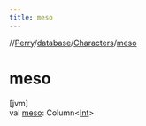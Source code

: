 ```yaml
---
title: meso
---
```

//[Perry](../../../index.html)/[database](../index.html)/[Characters](index.html)/[meso](meso.html)



# meso



[jvm]\
val [meso](meso.html): Column<[Int](https://kotlinlang.org/api/latest/jvm/stdlib/kotlin/-int/index.html)>




